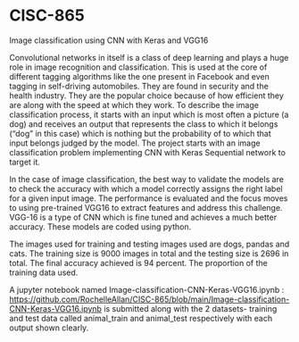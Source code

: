 # CISC-865
Image classification using CNN with Keras and VGG16

Convolutional networks in itself is a class of deep learning and plays a huge role in image recognition and classification. This is used at the core of different tagging algorithms like the one present in Facebook and even tagging in self-driving automobiles. They are found in security and the health industry. They are the popular choice because of how efficient they are along with the speed at which they work. To describe the image classification process, it starts with an input which is most often a picture (a dog) and receives an output that represents the class to which it belongs (“dog” in this case) which is nothing but the probability of to which that input belongs judged by the model. The project starts with an image classification problem implementing CNN with  Keras Sequential network to target it. 

In the case of image classification, the best way to validate the models are to check the accuracy with which a model correctly assigns the right label for a given input image. The performance is evaluated and the focus moves to using pre-trained VGG16 to extract features and address this challenge. VGG-16 is a type of CNN which is fine tuned and achieves a much better accuracy. 
These models are coded using python.

The images used for training and testing images used are dogs, pandas and cats. The training size is 9000 images in total and the testing size is 2696 in total. The final accuracy achieved is 94 percent. The proportion of the training data used.

A jupyter notebook named Image-classification-CNN-Keras-VGG16.ipynb :  https://github.com/RochelleAllan/CISC-865/blob/main/Image-classification-CNN-Keras-VGG16.ipynb is submitted along with the 2 datasets- training and test data called animal_train and animal_test respectively with each output shown clearly.
